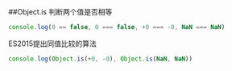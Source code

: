 ##Object.is
判断两个值是否相等
```javascript
console.log(0 == false, 0 === false, +0 === -0, NaN === NaN)
```
ES2015提出同值比较的算法
```javascript
console.log(Object.is(+0, -0), Object.is(NaN, NaN))
```
